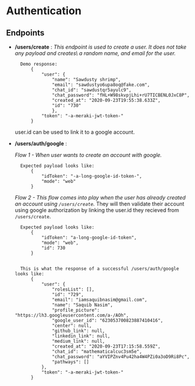 # Authentication

## Endpoints

- **/users/create** : 
    *This endpoint is used to create a user.*
    *It does not take any payload and creates\ a random name, and email for the user.* 
    
        Demo response:
            {
                "user": {
                    "name": "Sawdusty shrimp",
                    "email": "sawdustyo6upa8oq@fake.com",
                    "chat_id": "sawdustqr5ayulc9",
                    "chat_password": "fHL+W98skvpjLhi+rU7TICBENL0JxC8P",
                    "created_at": "2020-09-23T19:55:38.633Z",
                    "id": "730"
                    },
                "token": "-a-meraki-jwt-token-"
            }        
    user.id can be used to link it to a google account.



- **/users/auth/google** :

    *Flow 1 - When user wants to create an account with google.*

        Expected payload looks like:
            {
                "idToken": "-a-long-google-id-token-",
                "mode": "web"
            }
    
    *Flow 2 - This flow comes into play when the user has already created an account using `/users/create`.* 
    They will then validate their account using google authorization 
    by linking the user.id they recieved from `/users/create`. 
    
        Expected payload looks like:         
            {
                "idToken": "a-long-google-id-token",
                "mode": "web",
                "id": 730
            }

        
        This is what the response of a successful /users/auth/google looks like:
            {
                "user": {
                    "rolesList": [],
                    "id": "729",
                    "email": "iamsaquibnasim@gmail.com",
                    "name": "Saquib Nasim",
                    "profile_picture": "https://lh3.googleusercontent.com/a-/AOh",
                    "google_user_id": "623053700823887410416",
                    "center": null,
                    "github_link": null,
                    "linkedin_link": null,
                    "medium_link": null,
                    "created_at": "2020-09-23T17:15:58.559Z",
                    "chat_id": "mathematicalcuc3sm5e",
                    "chat_password": "aYVIPZnv4Pu42ha4W4PZi0a3oD9Ri8Pc",
                    "pathways": []
                },
                "token": "-a-meraki-jwt-token-"
            }
